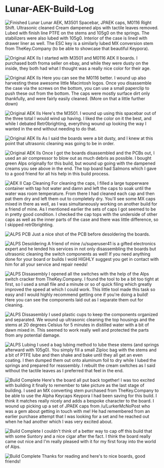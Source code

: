 # Lunar-AEK-Build-Log

![Finished Lunar](https://i.imgur.com/9A97brs.jpg)
Lunar AEK, M3501 Spacebar, JPAEK caps, M0116 Right Shift. Ultrasonic cleaned Cream dampened alps with tactile leaves removed. Lubed with finish line PTFE on the stems and 105g0 on the springs. The stabilizers were also lubed with 105g0. Interior of the case is lined with drawer liner as well. The ESC key is a similarly lubed MX conversion stem from TheKey.Company (to be able to showcase that beautiful Keypora).

![Original AEK IIs](https://i.imgur.com/8yfVhYu.jpg)
I started with M3501 and M0116 AEK II boards. I purchased both froma  seller on ebay, and while they were dusty on the inside, they both had what I thought was a really nice color for their age.

![Original AEK IIs](https://i.imgur.com/sIH5N2p.jpg)
Here you can see the M0116 better. I wound up also harvesting these awesome little  Macintosh logos. Once you disassemble the case via the screws on the bottom, you can use a small paperclip to push these out from the bottom. The caps were mostly surface dirt only thankfully, and were fairly easily cleaned. (More on that a little further down)

![Original AEK IIs](https://i.imgur.com/khghLkA.jpg)
Here's the M3501. I wound up using this spacebar out of the three total I would wind up having.  I liked the color on it the best, and while I debated Retr0brighting, everything wound up looking the way I wanted in the end without needing to do that.

![Original AEK IIs](https://i.imgur.com/Vu2Prnc.jpg)
As I said the boards were a bit dusty, and I knew at this point that ultrasonic cleaning was going to be in order.

![Original AEK IIs](https://i.imgur.com/GYlRVcR.jpg)
Once I got the boards disassembled and the PCBs out, I used an air compressor to blow out as much debris as possible. I bought green Alps originally for this build, but wound up going with the dampened creams you see above in the end. The top board had Salmons which I gave to a good friend for all his help in this build process.

![AEK II Cap Cleaning](https://i.imgur.com/THQ7KAz.jpg)
For cleaning the caps, I filled a large tupperware container with tap hot water and damn and left the caps to soak until the water was room temperature. From there I had cleaned each cap and then pat them dry and left them out to completely dry. You'll see some MX caps mixed in there as well, as I was simultaneously working on another build for a friend of mine. As I mentioned earlier the sets of caps I got seemed to be in pretty good condition. I checked the cap tops with the underside of other caps as well as the inner parts of the case and there was little difference, so I skipped retr0brighting.

![ALPS PCB](https://i.imgur.com/jEYJ2Js.jpg)
Just a nice shot of the PCB before desoldering the boards.

![ALPS Desoldering](https://i.imgur.com/y5D7ZMv.jpg)
A friend of mine /u/superuser41 is a gifted electronics expert and he lended his services in not only disassembling the boards but ultrasonic cleaning the switch components as well! If you need anything done for your board or builds I wold HIGHLY suggest you get in contact with him for all your service and repair needs!

![ALPS Dissasembly](https://i.imgur.com/UVj3jC1.jpg)
I opened all the switches with the help of the Alps switch cracker from TheKey.Company. I found the tool to be a bit too tight at first, so I used a small file and a minute or so of quick filing which greatly improved the speed at which I could work. This little tool made this task so easy and I would highly recommend getting one if you're doing a build! Here you can see the components laid out as I separate them out for cleaning.

![ALPS Dissasembly](https://i.imgur.com/xMbhV1r.jpg)
I used plastic cups to keep the components organized and separated. We wound up ultrasonic cleaning the top housings and the stems at 20 degrees Celsius for 5 minutes in distilled water with a bit of dawn mixed in. This seemed to work really well and protected the parts from any potential damage.

![ALPS Lubing](https://i.imgur.com/cekMpox.jpg)
I used a bag lubing method to lube these stems (and springs afterward with 105g0). You simply fill a small Ziploc bag with the stems and a bit of PTFE lube and then shake and bake until they all get an even coating. I then dumped them out onto aluminum foil to dry while I lubed the springs and prepared for reassembly. I rebuilt the cream switches as I said without the tactile leaves as I preferred that feel in the end.

![Build Complete](https://i.imgur.com/lyV1df3.jpg)
Here's the board all put back together! I was too excited with building it finally to remember to take picture as the last stage of building. I used an MX converting stem purchased from TheKey.Company to be able to use the Alpha Keycaps Keypora I had been saving for this build. I think it matches really nicely and adds a bespoke character to the board. I wound up picking up a set of JPAEK caps from /u/LurkerMcNoPost who was a gem about getting in touch with me! He had remembered from an earlier purchase attempt that I was looking for a set and he reached out when he had another which I was very excited about.

![Build Complete](https://i.imgur.com/y0S5dcf.jpg)
I couldn't think of a better way to cap off this build that with some Suntory and a nice cigar after the fact. I think the board really came out nice and I'm really pleased with it for my first foray into the world of Alps.

![Build Complete](https://i.imgur.com/07cyhB6.jpg)
Thanks for reading and here's to nice boards, good friends!
